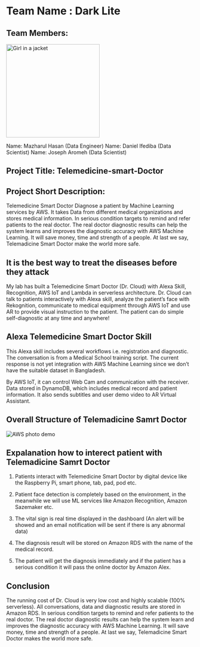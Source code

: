 # Team Name : Dark Lite
## Team Members: 

<img src="https://user-images.githubusercontent.com/57343793/103149312-852c4380-4792-11eb-95c2-a668e8318c22.jpg" alt="Girl in a jacket" width="250" height="250">

Name: Mazharul Hasan (Data Engineer) 
Name: Daniel Ifediba (Data Scientist)
Name: Joseph Aromeh (Data Scientist)

## Project Title: Telemedicine-smart-Doctor

## Project Short Description: 
Telemedicine Smart Doctor Diagnose a patient by Machine Learning services by AWS. It takes Data from different medical organizations and stores medical information. In serious condition targets to remind and refer patients to the real doctor. The real doctor diagnostic results can help the system learns and improves the diagnostic accuracy with AWS Machine Learning. It will save money, time and strength of a people. At last we say, Telemadicine Smart Doctor make the world more safe.


## It is the best way to treat the diseases before they attack

My lab has built a Telemedicine Smart Doctor (Dr. Cloud) with Alexa Skill, Recognition, AWS IoT and Lambda in serverless architecture. Dr. Cloud can talk to patients interactively with Alexa skill, analyze the patient’s face with Rekognition, communicate to medical equipment through AWS IoT and use AR to provide visual instruction to the patient. The patient can do simple self-diagnostic at any time and anywhere!

## Alexa Telemedicine Smart Doctor Skill

This Alexa skill includes several workflows i.e. registration and diagnostic. The conversation is from a Medical School training script. The current response is not yet integration with AWS Machine Learning since we don’t have the suitable dataset in Bangladesh.

By AWS IoT, it can control Web Cam and communication with the receiver. Data stored in DynamoDB, which includes medical record and patient information. It also sends subtitles and user demo video to AR Virtual Assistant.


## Overall Structure of Telemadicine Samrt Doctor
![AWS photo demo](https://user-images.githubusercontent.com/57343793/103148607-ccfb9c80-478b-11eb-8e31-c8498b3860b5.jpg)

## Expalanation how to interect patient with Telemadicine Samrt Doctor

1. Patients interact with Telemedicine Smart Doctor by digital device like the Raspberry Pi, smart phone, tab, pad, pod etc.

2. Patient face detection is completely based on the environment, in the meanwhile we will use ML services like Amazon Recognition, Amazon Sazemaker etc.

3. The vital sign is real time displayed in the dashboard (An alert will be showed and an email notification will be sent if there is any abnormal data)

4. The diagnosis result will be stored on Amazon RDS with the name of the medical record.

5. The patient will get the diagnosis immediately and if the patient has a serious condition it will pass the online doctor by Amazon Alex.


## Conclusion

The running cost of Dr. Cloud is very low cost and highly scalable (100% serverless). All conversations, data and diagnostic results are stored in Amazon RDS. In serious condition targets to remind and refer patients to the real doctor. The real doctor diagnostic results can help the system learn and improves the diagnostic accuracy with AWS Machine Learning. It will save money, time and strength of a people. At last we say, Telemadicine Smart Doctor makes the world more safe.
